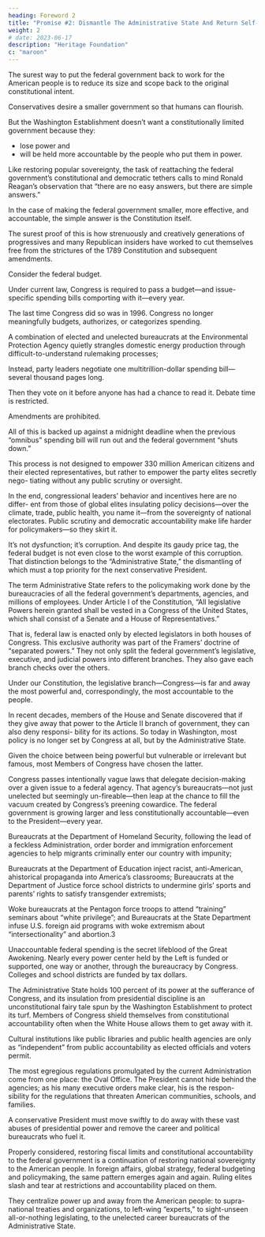 ```yaml
---
heading: Foreword 2
title: "Promise #2: Dismantle The Administrative State And Return Self-governance To The American People"
weight: 2
# date: 2023-06-17
description: "Heritage Foundation"
c: "maroon"
---
```



The surest way to put the federal government back to work for the American people is to reduce its size and scope back to the original constitutional intent.

Conservatives desire a smaller government so that humans can flourish.

But the Washington Establishment doesn’t want a constitutionally limited government because they:
- lose power and
- will be held more accountable by the people who put them in power.

Like restoring popular sovereignty, the task of reattaching the federal government’s constitutional and democratic tethers calls to mind Ronald Reagan’s observation that “there are no easy answers, but there are simple answers.”

In the case of making the federal government smaller, more effective, and accountable, the simple answer is the Constitution itself.

The surest proof of this is how strenuously and creatively generations of progressives and many Republican insiders have worked to cut themselves free from the strictures of the 1789 Constitution and subsequent amendments.

Consider the federal budget. 

Under current law, Congress is required to pass a budget—and issue-specific spending bills comporting with it—every  year.

The last time Congress did so was in 1996. Congress no longer meaningfully budgets, authorizes, or categorizes spending.

A combination of elected and unelected bureaucrats at the Environmental Protection Agency quietly strangles domestic energy production through difficult-to-understand rulemaking processes;

Instead, party leaders negotiate one multitrillion-dollar spending bill—several thousand pages long.


Then they vote on it before anyone has had a chance to read it. Debate time is restricted. 

Amendments are prohibited. 

All of this is backed up against a midnight deadline when the previous “omnibus” spending bill will run out and the federal government “shuts down.” 

This process is not designed to empower 330 million American citizens and their elected representatives, but rather to empower the party elites secretly nego- tiating without any public scrutiny or oversight. 

In the end, congressional leaders’ behavior and incentives here are no differ- ent from those of global elites insulating policy decisions—over the climate, trade, public health, you name it—from the sovereignty of national electorates. Public scrutiny and democratic accountability make life harder for policymakers—so they skirt it.

It’s not dysfunction; it’s corruption. And despite its gaudy price tag, the federal budget is not even close to the worst example of this corruption. That distinction belongs to the “Administrative State,” the dismantling of which must a top priority for the next conservative President. 

The term Administrative State refers to the policymaking work done by the bureaucracies of all the federal government’s departments, agencies, and millions of employees. Under Article I of the Constitution, “All legislative Powers herein granted shall be vested in a Congress of the United States, which shall consist of a Senate and a House of Representatives.” 

That is, federal law is enacted only by elected legislators in both houses of Congress. This exclusive authority was part of the Framers’ doctrine of “separated powers.” They not only split the federal government’s legislative, executive, and judicial powers into different branches. They also gave each branch checks over the others.

Under our Constitution, the legislative branch—Congress—is far and away the most powerful and, correspondingly, the most accountable to the people.

In recent decades, members of the House and Senate discovered that if they give away that power to the Article II branch of government, they can also deny responsi- bility for its actions. So today in Washington, most policy is no longer set by Congress at all, but by the Administrative State.

Given the choice between being powerful but vulnerable or irrelevant but famous, most Members of Congress have chosen the latter. 

Congress passes intentionally vague laws that delegate decision-making over a given issue to a federal agency. That agency’s bureaucrats—not just unelected but seemingly un-fireable—then leap at the chance to fill the vacuum created by Congress’s preening cowardice. The federal government is growing larger and less constitutionally accountable—even to the President—every year.

Bureaucrats at the Department of Homeland Security, following the lead of a feckless Administration, order border and immigration enforcement agencies to help migrants criminally enter our country with impunity;

Bureaucrats at the Department of Education inject racist, anti-American, ahistorical propaganda into America’s classrooms; Bureaucrats at the Department of Justice force school districts to undermine girls’ sports and parents’ rights to satisfy transgender extremists; 

Woke bureaucrats at the Pentagon force troops to attend “training” seminars about “white privilege”; and Bureaucrats at the State Department infuse U.S. foreign aid programs with woke extremism about “intersectionality” and abortion.3

Unaccountable federal spending is the secret lifeblood of the Great Awokening. Nearly every power center held by the Left is funded or supported, one way or another, through the bureaucracy by Congress. Colleges and school districts are funded by tax dollars. 

The Administrative State holds 100 percent of its power at the sufferance of Congress, and its insulation from presidential discipline is an unconstitutional fairy tale spun by the Washington Establishment to protect its turf. Members of Congress shield themselves from constitutional accountability often when the White House allows them to get away with it. 

Cultural institutions like public libraries and public health agencies are only as “independent” from public accountability as elected officials and voters permit.

The most egregious regulations promulgated by the current Administration come from one place: the Oval Office. The President cannot hide behind the agencies; as his many executive orders make clear, his is the respon- sibility for the regulations that threaten American communities, schools, and families.

A conservative President must move swiftly to do away with these vast abuses of presidential power and remove the career and political bureaucrats who fuel it.

Properly considered, restoring fiscal limits and constitutional accountability to the federal government is a continuation of restoring national sovereignty to the American people. In foreign affairs, global strategy, federal budgeting and policymaking, the same pattern emerges again and again. Ruling elites slash and tear at restrictions and accountability placed on them. 

They centralize power up and away from the American people: to supra-national treaties and organizations, to left-wing “experts,” to sight-unseen all-or-nothing legislating, to the unelected career bureaucrats of the Administrative State.

